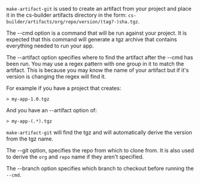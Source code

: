 `make-artifact-git` is used to create an artifact from your project and place it in the cs-builder artifacts directory in the form: `cs-builder/artifacts/org/repo/version/(tag?-)sha.tgz`.

The --cmd option is a command that will be run against your project. It is expected that this command will generate a tgz archive that contains everything needed to run your app.

The --artifact option specifies where to find the artifact after the --cmd has been run. You may use a regex pattern with one group in it to match the artifact. This is because you may know the name of your artifact but if it's version is changing the regex will find it.

For example if you have a project that creates: 

    > my-app-1.0.tgz

And you have an --artifact option of: 

    > my-app-(.*).tgz

`make-artifact-git` will find the tgz and will automatically derive the version from the tgz name.

The --git option, specifies the repo from which to clone from. It is also used to derive the `org` and `repo` name if they aren't specified.

The --branch option specifies which branch to checkout before running the `--cmd`.

